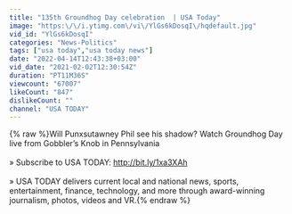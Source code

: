 ```yaml
---
title: "135th Groundhog Day celebration  | USA Today"
image: "https:\/\/i.ytimg.com\/vi\/YlGs6kDosqI\/hqdefault.jpg"
vid_id: "YlGs6kDosqI"
categories: "News-Politics"
tags: ["usa today","usa today news"]
date: "2022-04-14T12:43:38+03:00"
vid_date: "2021-02-02T12:30:54Z"
duration: "PT11M36S"
viewcount: "67007"
likeCount: "847"
dislikeCount: ""
channel: "USA TODAY"
---
```

{% raw %}Will Punxsutawney Phil see his shadow? Watch Groundhog Day live from Gobbler’s Knob in Pennsylvania<br /><br />» Subscribe to USA TODAY: <a rel="nofollow" target="blank" href="http://bit.ly/1xa3XAh">http://bit.ly/1xa3XAh</a><br /><br />» USA TODAY delivers current local and national news, sports, entertainment,  finance, technology, and more through award-winning journalism, photos, videos and VR.{% endraw %}
